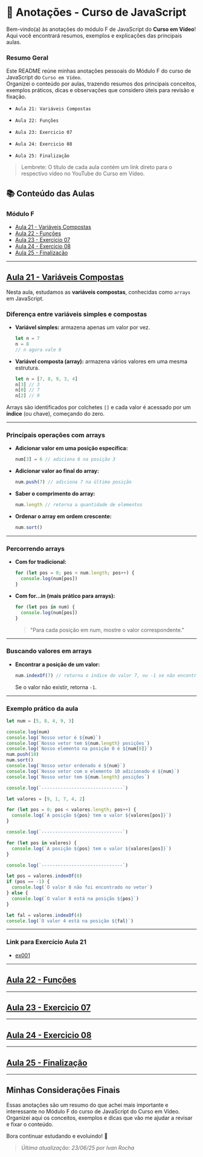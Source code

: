# 📒 Anotações - Curso de JavaScript

Bem-vindo(a) às anotações do módulo F de JavaScript do **Curso em Vídeo**!  
Aqui você encontrará resumos, exemplos e explicações das principais aulas.

### Resumo Geral

Este README reúne minhas anotações pessoais do Módulo F do curso de JavaScript do ``Curso em Vídeo``.  
Organizei o conteúdo por aulas, trazendo resumos dos principais conceitos, exemplos práticos, dicas e observações que considero úteis para revisão e fixação.

- ``Aula 21: Variáveis Compostas``

- ``Aula 22: Funções``

- ``Aula 23: Exercicio 07``

- ``Aula 24: Exercicio 08``

- ``Aula 25: Finalização``

> Lembrete: O título de cada aula contém um link direto para o respectivo vídeo no YouTube do Curso em Vídeo.

## 📚 Conteúdo das Aulas

### Módulo F

- [Aula 21 - Variáveis Compostas](#aula-21---variáveis-compostas)
- [Aula 22 - Funções](#aula-22---funções)
- [Aula 23 - Exercicio 07](#aula-23---exercicio-07)
- [Aula 24 - Exercicio 08](#aula-24---exercicio-08)
- [Aula 25 - Finalização](#aula-25---finalização)

---

## [Aula 21 - Variáveis Compostas](https://youtu.be/XdkW62tkAgU?si=XbM9l6R6EIm5LbGN)

Nesta aula, estudamos as **variáveis compostas**, conhecidas como ``arrays`` em JavaScript.

### Diferença entre variáveis simples e compostas

- **Variável simples:** armazena apenas um valor por vez.

  ```js
  let n = 7
  n = 8
  // n agora vale 8
  ```

- **Variável composta (array):** armazena vários valores em uma mesma estrutura.

  ```js
  let n = [7, 8, 9, 3, 4]
  n[3] // 3
  n[0] // 7
  n[2] // 9
  ```

Arrays são identificados por colchetes `[]` e cada valor é acessado por um **índice** (ou chave), começando do zero.

---

### Principais operações com arrays

- **Adicionar valor em uma posição específica:**

  ```js
  num[3] = 6 // adiciona 6 na posição 3
  ```

- **Adicionar valor ao final do array:**

  ```js
  num.push(7) // adiciona 7 na última posição
  ```

- **Saber o comprimento do array:**

  ```js
  num.length // retorna a quantidade de elementos
  ```

- **Ordenar o array em ordem crescente:**

  ```js
  num.sort()
  ```

---

### Percorrendo arrays

- **Com for tradicional:**

  ```js
  for (let pos = 0; pos < num.length; pos++) {
    console.log(num[pos])
  }
  ```

- **Com for...in (mais prático para arrays):**

  ```js
  for (let pos in num) {
    console.log(num[pos])
  }
  ```

  > "Para cada posição em num, mostre o valor correspondente."

---

### Buscando valores em arrays

- **Encontrar a posição de um valor:**

  ```js
  num.indexOf(7) // retorna o índice do valor 7, ou -1 se não encontrar
  ```

  Se o valor não existir, retorna `-1`.

---

### Exemplo prático da aula

```js
let num = [5, 8, 4, 9, 3]

console.log(num)
console.log(`Nosso vetor é ${num}`)
console.log(`Nosso vetor tem ${num.length} posições`)
console.log(`Nosso elemento na posição 0 é ${num[0]}`)
num.push(10)
num.sort()
console.log(`Nosso vetor ordenado é ${num}`)
console.log(`Nosso vetor com o elemento 10 adicionado é ${num}`)
console.log(`Nosso vetor tem ${num.length} posições`)

console.log(`------------------------------`)

let valores = [9, 1, 7, 4, 2]

for (let pos = 0; pos < valores.length; pos++) {
  console.log(`A posição ${pos} tem o valor ${valores[pos]}`)
}

console.log(`------------------------------`)

for (let pos in valores) {
  console.log(`A posição ${pos} tem o valor ${valores[pos]}`)
}

console.log(`------------------------------`)

let pos = valores.indexOf(8)
if (pos == -1) {
  console.log(`O valor 8 não foi encontrado no vetor`)
} else {
  console.log(`O valor 8 está na posição ${pos}`)
}

let fal = valores.indexOf(4)
console.log(`O valor 4 está na posição ${fal}`)
```

---

### Link para Exercício Aula 21

- [ex001](./Exercicios/ex001)

---

## [Aula 22 - Funções]()

---

## [Aula 23 - Exercicio 07]()

---

## [Aula 24 - Exercicio 08]()

---

## [Aula 25 - Finalização]()

---

## Minhas Considerações Finais

Essas anotações são um resumo do que achei mais importante e interessante no Módulo F do curso de JavaScript do Curso em Vídeo.  
Organizei aqui os conceitos, exemplos e dicas que vão me ajudar a revisar e fixar o conteúdo.

Bora continuar estudando e evoluindo! 🚀

> _Última atualização: 23/06/25 por Ivan Rocha_
